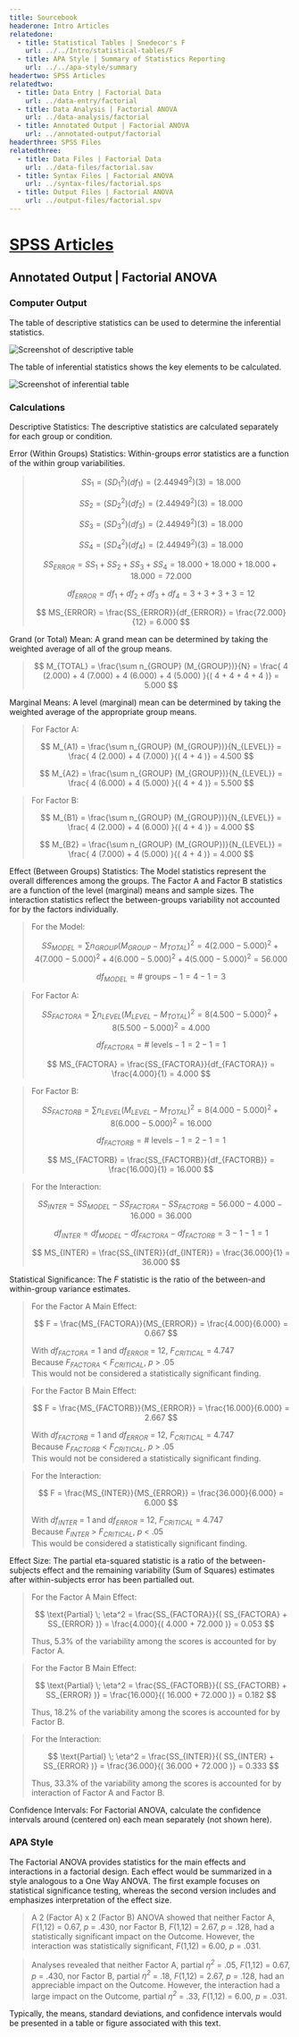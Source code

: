 ```yaml
---
title: Sourcebook
headerone: Intro Articles
relatedone:
  - title: Statistical Tables | Snedecor's F
    url: ../../Intro/statistical-tables/F
  - title: APA Style | Summary of Statistics Reporting
    url: ../../apa-style/summary
headertwo: SPSS Articles
relatedtwo:
  - title: Data Entry | Factorial Data
    url: ../data-entry/factorial
  - title: Data Analysis | Factorial ANOVA
    url: ../data-analysis/factorial
  - title: Annotated Output | Factorial ANOVA
    url: ../annotated-output/factorial
headerthree: SPSS Files
relatedthree:
  - title: Data Files | Factorial Data
    url: ../data-files/factorial.sav
  - title: Syntax Files | Factorial ANOVA
    url: ../syntax-files/factorial.sps
  - title: Output Files | Factorial ANOVA
    url: ../output-files/factorial.spv
---
```


# [SPSS Articles](../index.md)

## Annotated Output | Factorial ANOVA

### Computer Output

The table of descriptive statistics can be used to determine the inferential statistics.

![Screenshot of descriptive table](factorial2.png)

The table of inferential statistics shows the key elements to be calculated.

![Screenshot of inferential table](factorial3.png)

### Calculations

Descriptive Statistics: The descriptive statistics are calculated separately for each group or condition.

Error (Within Groups) Statistics: Within-groups error statistics are a function of the within group variabilities.

> $$ SS_1 = ( SD_1^2 ) ( df_1 ) = ( 2.44949^2 ) ( 3 ) = 18.000 $$
>
> $$ SS_2 = ( SD_2^2 ) ( df_2 ) = ( 2.44949^2 ) ( 3 ) = 18.000 $$
>
> $$ SS_3 = ( SD_3^2 ) ( df_3 ) = ( 2.44949^2 ) ( 3 ) = 18.000 $$
>
> $$ SS_4 = ( SD_4^2 ) ( df_4 ) = ( 2.44949^2 ) ( 3 ) = 18.000 $$
>
> $$ SS_{ERROR} = SS_1 + SS_2 + SS_3 + SS_4 = 18.000 + 18.000 + 18.000 + 18.000 = 72.000 $$
>
> $$ df_{ERROR} = df_1 + df_2 + df_3 +df_4 = 3 + 3 + 3 + 3 = 12 $$
>
> $$ MS_{ERROR} = \frac{SS_{ERROR}}{df_{ERROR}} = \frac{72.000}{12} = 6.000 $$

Grand (or Total) Mean: A grand mean can be determined by taking the weighted average of all of the group means.

> $$ M_{TOTAL} = \frac{\sum n_{GROUP} (M_{GROUP})}{N} = \frac{ 4 (2.000) + 4 (7.000) + 4 (6.000) + 4 (5.000) }{( 4 + 4 + 4 + 4 )} = 5.000 $$

Marginal Means: A level (marginal) mean can be determined by taking the weighted average of the appropriate group means.

> For Factor A: 
> 
> $$ M_{A1} = \frac{\sum n_{GROUP} (M_{GROUP})}{N_{LEVEL}} = \frac{ 4 (2.000) + 4 (7.000) }{( 4 + 4 )} = 4.500 $$
>
> $$ M_{A2} = \frac{\sum n_{GROUP} (M_{GROUP})}{N_{LEVEL}} = \frac{ 4 (6.000) + 4 (5.000) }{( 4 + 4 )} = 5.500 $$

> For Factor B: 
> 
> $$ M_{B1} = \frac{\sum n_{GROUP} (M_{GROUP})}{N_{LEVEL}} = \frac{ 4 (2.000) + 4 (6.000) }{( 4 + 4 )} = 4.000 $$
>
> $$ M_{B2} = \frac{\sum n_{GROUP} (M_{GROUP})}{N_{LEVEL}} = \frac{ 4 (7.000) + 4 (5.000) }{( 4 + 4 )} = 4.000 $$

Effect (Between Groups) Statistics: The Model statistics represent the overall differences among the groups. The Factor A and Factor B statistics are a function of the level (marginal) means and sample sizes. The interaction statistics reflect the between-groups variability not accounted for by the factors individually.

> For the Model: 
> 
> $$ SS_{MODEL} = \sum n_{GROUP} (M_{GROUP} - M_{TOTAL})^2 = 4 ( 2.000 - 5.000 )^2 + 4 ( 7.000 - 5.000 )^2 + 4 ( 6.000 - 5.000 )^2 + 4 ( 5.000 - 5.000 )^2 = 56.000  $$
>
> $$ df_{MODEL} = \text{# groups} − 1 = 4 − 1 = 3 $$

> For Factor A: 
> 
> $$ SS_{FACTORA} = \sum n_{LEVEL} (M_{LEVEL} - M_{TOTAL})^2 = 8 ( 4.500 - 5.000 )^2 + 8 ( 5.500 - 5.000 )^2 = 4.000 $$
>
> $$ df_{FACTORA} = \text{# levels} − 1 = 2 − 1 = 1 $$
>
> $$ MS_{FACTORA} = \frac{SS_{FACTORA}}{df_{FACTORA}} = \frac{4.000}{1} = 4.000 $$

> For Factor B: 
> 
> $$ SS_{FACTORB} = \sum n_{LEVEL} (M_{LEVEL} - M_{TOTAL})^2 = 8 ( 4.000 - 5.000 )^2 + 8 ( 6.000 - 5.000 )^2 = 16.000 $$
>
> $$ df_{FACTORB} = \text{# levels} − 1 = 2 − 1 = 1 $$
>
> $$ MS_{FACTORB} = \frac{SS_{FACTORB}}{df_{FACTORB}} = \frac{16.000}{1} = 16.000 $$

> For the Interaction:  
>
> $$ SS_{INTER} = SS_{MODEL} - SS_{FACTORA} - SS_{FACTORB} = 56.000 - 4.000 - 16.000 = 36.000 $$
>
> $$ df_{INTER} = df_{MODEL} - df_{FACTORA} - df_{FACTORB} = 3 - 1 - 1 = 1 $$
>
> $$ MS_{INTER} = \frac{SS_{INTER}}{df_{INTER}} = \frac{36.000}{1} = 36.000 $$

Statistical Significance: The *F* statistic is the ratio of the between-and within-group variance estimates. 

> For the Factor A Main Effect: 
> 
> $$ F = \frac{MS_{FACTORA}}{MS_{ERROR}} = \frac{4.000}{6.000} = 0.667 $$
>
> With *df<sub>FACTORA</sub>* = 1 and *df<sub>ERROR</sub>* = 12, *F<sub>CRITICAL</sub>* = 4.747  
> Because *F<sub>FACTORA</sub>* < *F<sub>CRITICAL</sub>*, *p* > .05  
> This would not be considered a statistically significant finding.

> For the Factor B Main Effect:
>  
> $$ F = \frac{MS_{FACTORB}}{MS_{ERROR}} = \frac{16.000}{6.000} = 2.667 $$
>
> With *df<sub>FACTORB</sub>* = 1 and *df<sub>ERROR</sub>* = 12, *F<sub>CRITICAL</sub>* = 4.747  
> Because *F<sub>FACTORB</sub>* < *F<sub>CRITICAL</sub>*, *p* > .05  
> This would not be considered a statistically significant finding.

> For the Interaction: 
> 
> $$ F = \frac{MS_{INTER}}{MS_{ERROR}} = \frac{36.000}{6.000} = 6.000 $$
>
> With *df<sub>INTER</sub>* = 1 and *df<sub>ERROR</sub>* = 12, *F<sub>CRITICAL</sub>* = 4.747  
> Because *F<sub>INTER</sub>* > *F<sub>CRITICAL</sub>*, *p* < .05  
> This would be considered a statistically significant finding.

Effect Size: The partial eta-squared statistic is a ratio of the between-subjects effect and the remaining variability (Sum of Squares) estimates after within-subjects error has been partialled out.

> For the Factor A Main Effect:
>  
> $$ \text{Partial} \; \eta^2 = \frac{SS_{FACTORA}}{( SS_{FACTORA} + SS_{ERROR} )} = \frac{4.000}{( 4.000 + 72.000 )} = 0.053 $$
>
> Thus, 5.3% of the variability among the scores is accounted for by Factor A.

> For the Factor B Main Effect:
>  
> $$ \text{Partial} \; \eta^2 = \frac{SS_{FACTORB}}{( SS_{FACTORB} + SS_{ERROR} )} = \frac{16.000}{( 16.000 + 72.000 )} = 0.182 $$
>
> Thus, 18.2% of the variability among the scores is accounted for by Factor B.

> For the Interaction:  
>
> $$ \text{Partial} \; \eta^2 = \frac{SS_{INTER}}{( SS_{INTER} + SS_{ERROR} )} = \frac{36.000}{( 36.000 + 72.000 )} = 0.333 $$
>
> Thus, 33.3% of the variability among the scores is accounted for by interaction of Factor A and Factor B.

Confidence Intervals: For Factorial ANOVA, calculate the confidence intervals around (centered on) each mean separately (not shown here).

### APA Style

The Factorial ANOVA provides statistics for the main effects and interactions in a factorial design. Each effect would be summarized in a style analogous to a One Way ANOVA. The first example focuses on statistical significance testing, whereas the second version includes and emphasizes interpretation of the effect size. 

> A 2 (Factor A) x 2 (Factor B) ANOVA showed that neither Factor A, *F*(1,12) = 0.67, *p* = .430, nor Factor B, *F*(1,12) = 2.67, *p* = .128, had a statistically significant impact on the Outcome. However, the interaction was statistically significant, *F*(1,12) = 6.00, *p* = .031.

> Analyses revealed that neither Factor A, partial *η<sup>2</sup>* = .05, *F*(1,12) = 0.67, *p* = .430, nor Factor B, partial *η<sup>2</sup>* = .18, *F*(1,12) = 2.67, *p* = .128, had an appreciable impact on the Outcome. However, the interaction had a large impact on the Outcome, partial *η<sup>2</sup>* = .33, *F*(1,12) = 6.00, *p* = .031.

Typically, the means, standard deviations, and confidence intervals would be presented in a table or figure associated with this text.
